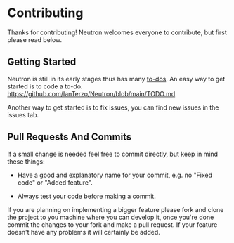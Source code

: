 
# Contributing

Thanks for contributing! Neutron welcomes everyone to contribute, but first please read below.

## Getting Started

Neutron is still in its early stages thus has many [to-dos](https://github.com/IanTerzo/Neutron/blob/main/TODO.md). An easy way to get started is to code a to-do. https://github.com/IanTerzo/Neutron/blob/main/TODO.md

Another way to get started is to fix issues, you can find new issues in the issues tab. 


## Pull Requests And Commits 

If a small change is needed feel free to commit directly, but keep in mind these things:

- Have a good and explanatory name for your commit, e.g. no "Fixed code" or "Added feature".
  
- Always test your code before making a commit.  

If you are planning on implementing a bigger feature please fork and clone the project to you machine where you can develop it, once you're done commit the changes to your fork and make a pull request. If your feature doesn't have any problems it will certainly be added. 


